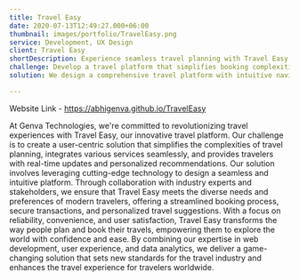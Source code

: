 ```yaml
---
title: Travel Easy
date: 2020-07-13T12:49:27.000+06:00
thumbnail: images/portfolio/TravelEasy.png
service: Development, UX Design
client: Travel Easy
shortDescription: Experience seamless travel planning with Travel Easy. Explore our user-friendly platform for effortless bookings, real-time updates, and personalized recommendations tailored to your journey.
challenge: Develop a travel platform that simplifies booking complexities, integrates multiple services, and delivers real-time information, ensuring a seamless experience for travelers.
solution: We design a comprehensive travel platform with intuitive navigation, secure transactions, and dynamic updates, enhancing convenience and satisfaction for global travelers.

---
```

Website Link - https://abhigenva.github.io/TravelEasy

At Genva Technologies, we're committed to revolutionizing travel experiences with Travel Easy, our innovative travel platform. Our challenge is to create a user-centric solution that simplifies the complexities of travel planning, integrates various services seamlessly, and provides travelers with real-time updates and personalized recommendations. Our solution involves leveraging cutting-edge technology to design a seamless and intuitive platform. Through collaboration with industry experts and stakeholders, we ensure that Travel Easy meets the diverse needs and preferences of modern travelers, offering a streamlined booking process, secure transactions, and personalized travel suggestions. With a focus on reliability, convenience, and user satisfaction, Travel Easy transforms the way people plan and book their travels, empowering them to explore the world with confidence and ease. By combining our expertise in web development, user experience, and data analytics, we deliver a game-changing solution that sets new standards for the travel industry and enhances the travel experience for travelers worldwide.